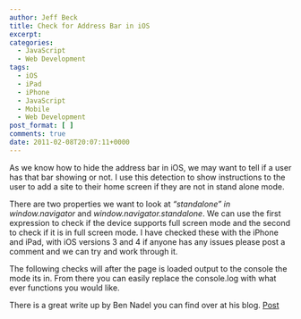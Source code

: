 ```yaml
---
author: Jeff Beck
title: Check for Address Bar in iOS
excerpt:
categories:
  - JavaScript
  - Web Development
tags:
  - iOS
  - iPad
  - iPhone
  - JavaScript
  - Mobile
  - Web Development
post_format: [ ]
comments: true
date: 2011-02-08T20:07:11+0000
---
```

As we know how to hide the address bar in iOS, we may want to tell if a user has that bar showing or not. I use this detection to show instructions to the user to add a site to their home screen if they are not in stand alone mode.

There are two properties we want to look at *“standalone” in window.navigator* and *window.navigator.standalone*. We can use the first expression to check if the device supports full screen mode and the second to check if it is in full screen mode. I have checked these with the iPhone and iPad, with iOS versions 3 and 4 if anyone has any issues please post a comment and we can try and work through it.

The following checks will after the page is loaded output to the console the mode its in. From there you can easily replace the console.log with what ever functions you would like.

<script src="https://gist.github.com/beckje01/926010.js"></script>

There is a great write up by Ben Nadel you can find over at his blog. [Post][1]


 [1]: http://www.bennadel.com/blog/1950-Detecting-iPhone-s-App-Mode-Full-Screen-Mode-For-Web-Applications.htm
